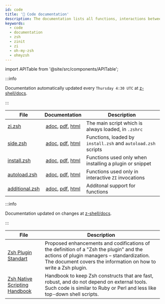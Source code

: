 ```yaml
---
id: code
title: '🔖 Code documentation'
description: The documentation lists all functions, interactions between them, their comments, and features.
keywords:
  - code
  - documentation
  - zsh
  - zinit
  - zi
  - oh-my-zsh
  - ohmyzsh
---
```


import APITable from '@site/src/components/APITable';

:::info

Documentation automatically updated every `Thursday 4:30 UTC` at [z-shell/docs](https://github.com/z-shell/docs).

:::

<APITable>

| File | Documentation | Description |
| --- | :-: | --- |
| [zi.zsh](https://github.com/z-shell/zi/blob/main/zi.zsh) | [adoc](https://github.com/z-shell/docs/blob/main/code/zsdoc/asciidoc/zi.zsh.adoc), [pdf](https://github.com/z-shell/docs/blob/main/code/zsdoc/pdf/zi.zsh.pdf), [html](https://z-shell.github.io/docs/code/html/zi.zsh.html) | The main script which is always loaded, in `.zshrc` |
| [side.zsh](https://github.com/z-shell/zi/blob/main/lib/zsh/side.zsh) | [adoc](https://github.com/z-shell/docs/blob/main/code/zsdoc/asciidoc/side.zsh.adoc), [pdf](https://github.com/z-shell/docs/blob/main/code/zsdoc/pdf/side.zsh.pdf), [html](https://z-shell.github.io/docs/code/html/side.zsh.html) | Functions, loaded by `install.zsh` and `autoload.zsh` scripts |
| [install.zsh](https://github.com/z-shell/zi/blob/main/lib/zsh/install.zsh) | [adoc](https://github.com/z-shell/docs/blob/main/code/zsdoc/asciidoc/install.zsh.adoc), [pdf](https://github.com/z-shell/docs/blob/main/code/zsdoc/pdf/install.zsh.pdf), [html](https://z-shell.github.io/docs/code/html/install.zsh.html) | Functions used only when installing a plugin or snippet |
| [autoload.zsh](https://github.com/z-shell/zi/blob/main/lib/zsh/autoload.zsh) | [adoc](https://github.com/z-shell/docs/blob/main/code/zsdoc/asciidoc/autoload.zsh.adoc), [pdf](https://github.com/z-shell/docs/blob/main/code/zsdoc/pdf/autoload.zsh.pdf), [html](https://z-shell.github.io/docs/code/html/autoload.zsh.html) | Functions used only in interactive `ZI` invocations |
| [additional.zsh](https://github.com/z-shell/zi/blob/main/lib/zsh/additional.zsh) | [adoc](https://github.com/z-shell/docs/blob/main/code/zsdoc/asciidoc/additional.zsh.adoc), [pdf](https://github.com/z-shell/docs/blob/main/code/zsdoc/pdf/additional.zsh.pdf), [html](https://z-shell.github.io/docs/code/html/additional.zsh.html) | Additonal support for functions |

</APITable>

:::info

Documentation updated on changes at [z-shell/docs](https://github.com/z-shell/docs).

:::

<APITable>

| File | Description |
| --- | --- |
| [Zsh Plugin Standart](https://z-shell.github.io/docs/zsh/Zsh-Plugin-Standard.html) | Proposed enhancements and codifications of the definition of a "Zsh the plugin" and the actions of plugin managers – standardization. The document covers the information on how to write a Zsh plugin. |
| [Zsh Native Scripting Handbook](https://z-shell.github.io/docs/zsh/Zsh-Native-Scripting-Handbook.html) | Handbook to keep Zsh constructs that are fast, robust, and do not depend on external tools. Such code is similar to Ruby or Perl and less like top-down shell scripts. |

</APITable>
